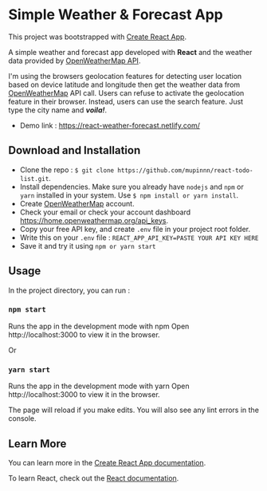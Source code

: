 # Simple Weather & Forecast App

This project was bootstrapped with [Create React App](https://github.com/facebook/create-react-app).

A simple weather and forecast app developed with **React** and the weather data provided by [OpenWeatherMap API](https://openweathermap.org).

I'm using the browsers geolocation features for detecting user location based on device latitude and longitude then get the weather data from [OpenWeatherMap](https://openweathermap.org/) API call. Users can refuse to activate the geolocation feature in their browser. Instead, users can use the search feature. Just type the city name and ***voila!***.

- Demo link : https://react-weather-forecast.netlify.com/

## Download and Installation
- Clone the repo : `$ git clone https://github.com/mupinnn/react-todo-list.git`.
- Install dependencies. Make sure you already have `nodejs` and `npm` or `yarn` installed in your system. Use `$ npm install or yarn install`.
- Create [OpenWeatherMap](https://openweathermap.org/) account.
- Check your email or check your account dashboard https://home.openweathermap.org/api_keys.
- Copy your free API key, and create `.env` file in your project root folder.
- Write this on your `.env` file : `REACT_APP_API_KEY=PASTE YOUR API KEY HERE`
- Save it and try it using `npm or yarn start`

## Usage
In the project directory, you can run :

### `npm start`
Runs the app in the development mode with npm
Open http://localhost:3000 to view it in the browser.

Or

### `yarn start`
Runs the app in the development mode with yarn
Open http://localhost:3000 to view it in the browser.

The page will reload if you make edits.
You will also see any lint errors in the console.

## Learn More

You can learn more in the [Create React App documentation](https://facebook.github.io/create-react-app/docs/getting-started).

To learn React, check out the [React documentation](https://reactjs.org/).